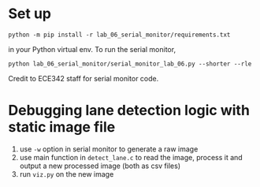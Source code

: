 # Set up
```
python -m pip install -r lab_06_serial_monitor/requirements.txt
```
in your Python virtual env. To run the serial monitor,
```
python lab_06_serial_monitor/serial_monitor_lab_06.py --shorter --rle
```

Credit to ECE342 staff for serial monitor code.

# Debugging lane detection logic with static image file
1. use `-w` option in serial monitor to generate a raw image
2. use main function in `detect_lane.c` to read the image, process it and output a new processed image (both as csv files)
3. run `viz.py` on the new image
